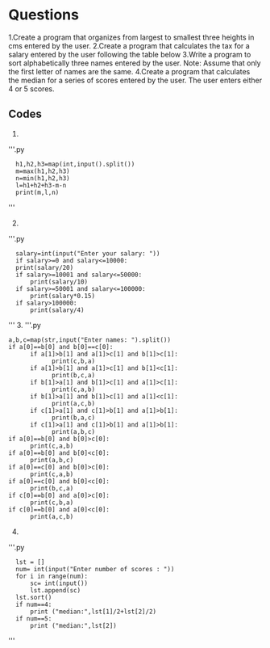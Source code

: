 # Questions
1.Create a program that organizes from largest to smallest three heights in cms entered by the user.
2.Create a program that calculates the tax for a salary entered by the user following the table below
3.Write a program to sort alphabetically three names entered by the user. Note: Assume that only the first letter of names are the same. 
4.Create a program that calculates the median for a series of scores entered by the user. The user enters either 4 or 5 scores.


## Codes
1.
'''.py

      h1,h2,h3=map(int,input().split())
      m=max(h1,h2,h3)
      n=min(h1,h2,h3)
      l=h1+h2+h3-m-n
      print(m,l,n)
'''

2.
'''.py

      salary=int(input("Enter your salary: "))
      if salary>=0 and salary<=10000:
      print(salary/20)
      if salary>=10001 and salary<=50000:
          print(salary/10)
      if salary>=50001 and salary<=100000:
          print(salary*0.15)
      if salary>100000:
          print(salary/4)
'''
3.
'''.py

    a,b,c=map(str,input("Enter names: ").split())
    if a[0]==b[0] and b[0]==c[0]:
          if a[1]>b[1] and a[1]>c[1] and b[1]>c[1]:
                print(c,b,a)
          if a[1]>b[1] and a[1]>c[1] and b[1]<c[1]:
                print(b,c,a)
          if b[1]>a[1] and b[1]>c[1] and a[1]>c[1]:
                print(c,a,b)
          if b[1]>a[1] and b[1]>c[1] and a[1]<c[1]:
                print(a,c,b)
          if c[1]>a[1] and c[1]>b[1] and a[1]>b[1]:
                print(b,a,c)
          if c[1]>a[1] and c[1]>b[1] and a[1]>b[1]:
                print(a,b,c)
    if a[0]==b[0] and b[0]>c[0]:
          print(c,a,b)
    if a[0]==b[0] and b[0]<c[0]:
          print(a,b,c)
    if a[0]==c[0] and b[0]>c[0]:
          print(c,a,b)
    if a[0]==c[0] and b[0]<c[0]:
          print(b,c,a)
    if c[0]==b[0] and a[0]>c[0]:
          print(c,b,a)
    if c[0]==b[0] and a[0]<c[0]:
          print(a,c,b)


4.
'''.py

      lst = []
      num= int(input("Enter number of scores : "))
      for i in range(num):
          sc= int(input())
          lst.append(sc)
      lst.sort()
      if num==4:
          print ("median:",lst[1]/2+lst[2]/2)
      if num==5:
          print ("median:",lst[2])

'''
